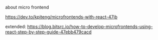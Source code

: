 about micro frontend

https://dev.to/kpiteng/microfrontends-with-react-47jb

extended:
https://blog.bitsrc.io/how-to-develop-microfrontends-using-react-step-by-step-guide-47ebb479cacd
